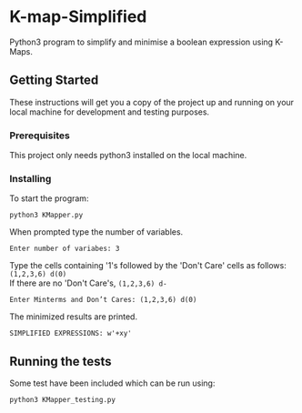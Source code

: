 # K-map-Simplified
Python3 program to simplify and minimise a boolean expression using K-Maps.

## Getting Started

These instructions will get you a copy of the project up and running on your local machine for development and testing purposes.

### Prerequisites

This project only needs python3 installed on the local machine.

### Installing

To start the program:

```
python3 KMapper.py
```

When prompted type the number of variables.

```
Enter number of variabes: 3
```
Type the cells containing '1's followed by the 'Don't Care' cells as follows:
`(1,2,3,6) d(0)`  
If there are no 'Don't Care's,
`(1,2,3,6) d-`  

```
Enter Minterms and Don’t Cares: (1,2,3,6) d(0)
```
The minimized results are printed.
```
SIMPLIFIED EXPRESSIONS: w'+xy'
```

## Running the tests

Some test have been included which can be run using:
```
python3 KMapper_testing.py
```
